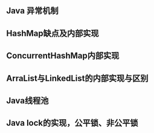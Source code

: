 ## Java 异常机制

## HashMap缺点及内部实现

## ConcurrentHashMap内部实现

## ArraList与LinkedList的内部实现与区别

## Java线程池

## Java lock的实现，公平锁、非公平锁


